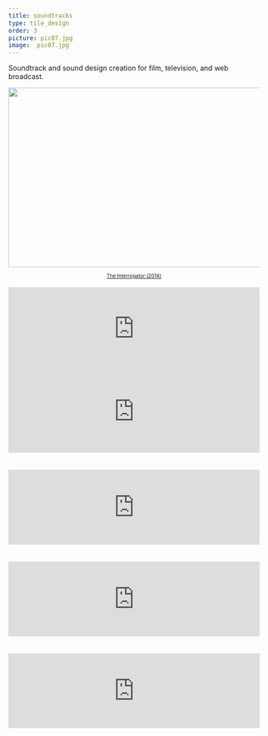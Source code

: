 ```yaml
---
title: soundtracks
type: tile_design
order: 3
picture: pic07.jpg
image:  pic07.jpg
---
```

Soundtrack and sound design creation for film, television, and web broadcast.
<br>

<div dir="ltr" style="text-align: left;" trbidi="on">
<div class="separator" style="clear: both; text-align: center;">
<a href="http://www.imdb.com/title/tt3735912/?ref_=nm_flmg_wr_1" target="_blank"><span style="font-size: xx-small;"><img border="0" height="360" src="https://2.bp.blogspot.com/-VUyIXGz1W7A/VLTg7ivkVWI/AAAAAAAAEUc/YGON6JG9B_A/s1600/maxresdefault.jpg" width="640" /></span></a></div>
<div class="separator" style="clear: both; text-align: center;">
<span style="font-size: xx-small;"><br /></span></div>
<div class="separator" style="clear: both; text-align: center;">
<span style="color: red; font-size: x-small;"><a href="http://www.imdb.com/title/tt3735912/?ref_=nm_flmg_wr_1" target="_blank">The Interrogator (2014)</a></span></div>
<div class="separator" style="clear: both; text-align: center;">
<br /></div>
<div class="separator" style="clear: both; text-align: center;">
<iframe frameborder="no" height="166" scrolling="no" src="https://w.soundcloud.com/player/?url=https%3A//api.soundcloud.com/tracks/185801109&amp;color=ff5500&amp;auto_play=false&amp;hide_related=false&amp;show_comments=true&amp;show_user=true&amp;show_reposts=false" width="100%"></iframe></div>
<div class="separator" style="clear: both; text-align: center;">
<iframe frameborder="no" height="166" scrolling="no" src="https://w.soundcloud.com/player/?url=https%3A//api.soundcloud.com/tracks/185801248&amp;color=ff5500&amp;auto_play=false&amp;hide_related=false&amp;show_comments=true&amp;show_user=true&amp;show_reposts=false" width="100%"></iframe>&nbsp; &nbsp;</div>
<div class="separator" style="clear: both; text-align: center;">
<i><br /></i></div>
<div class="separator" style="clear: both; text-align: center;">
<iframe frameborder="no" height="150" scrolling="no" src="https://w.soundcloud.com/player/?url=https%3A//api.soundcloud.com/tracks/10586975&amp;auto_play=false&amp;hide_related=false&amp;show_comments=true&amp;show_user=true&amp;show_reposts=false&amp;visual=true" width="100%"></iframe>&nbsp; </div>
<div class="separator" style="clear: both; text-align: center;">
<br /></div>
<div style="text-align: center;">
<iframe frameborder="no" height="150" scrolling="no" src="https://w.soundcloud.com/player/?url=https%3A//api.soundcloud.com/tracks/11203503&amp;auto_play=false&amp;hide_related=false&amp;show_comments=true&amp;show_user=true&amp;show_reposts=false&amp;visual=true" width="100%"></iframe></div>
<div style="text-align: center;">
<br /></div>
<div style="text-align: center;">
<br /></div>
<div style="text-align: center;">
<iframe frameborder="no" height="150" scrolling="no" src="https://w.soundcloud.com/player/?url=https%3A//api.soundcloud.com/tracks/11204982&amp;auto_play=false&amp;hide_related=false&amp;show_comments=true&amp;show_user=true&amp;show_reposts=false&amp;visual=true" width="100%"></iframe></div>
<div>
<br /></div>
<div>
<br /></div>
<div class="separator" style="clear: both; text-align: center;">
<br /></div>
<div class="separator" style="clear: both; text-align: center;">
<i><br /></i></div>
<div class="separator" style="clear: both; text-align: center;">
<i><br /></i></div>
<div class="separator" style="clear: both; text-align: center;">
